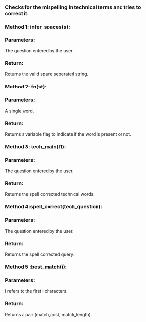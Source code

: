 ### Checks for the mispelling in technical terms and tries to correct it.

### Method 1: infer_spaces(s):
  ### Parameters:
  The question entered by the user.
     
   ### Return:
   Returns the valid space seperated string.
  
### Method 2: fn(st):
  ### Parameters:
  A single word.
  ### Return: 
  Returns a variable flag to indicate if the word is present or not.

### Method 3: tech_main(l1):
  ### Parameters:
  The question entered by the user. 
  ### Return:
  Returns the spell corrected technical words.

### Method 4:spell_correct(tech_question):
  ### Parameters:
  The question entered by the user.
  ### Return:
  Returns the spell corrected query. 

 ### Method 5 :best_match(i):
  ### Parameters: 
  i refers to the first i characters.
  ### Return:
  Returns a pair (match_cost, match_length).
     
